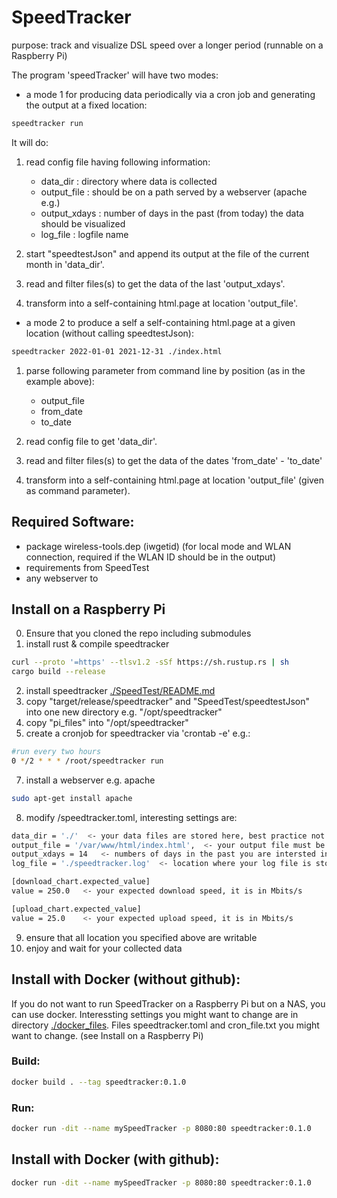 # SpeedTracker

purpose: track and visualize DSL speed over a longer period  (runnable on a Raspberry Pi)

The program 'speedTracker' will have two modes:

- a mode 1 for producing data periodically via a cron job and generating the output at a fixed location:

```bash
speedtracker run
```

It will do:

1. read config file having following information:
    - data_dir     : directory where data is collected
    - output_file  : should be on a path served by a webserver (apache e.g.)
    - output_xdays : number of days in the past (from today) the data should be visualized
    - log_file     : logfile name

2. start "speedtestJson" and append its output at the file of the current month in 'data_dir'.
3. read and filter files(s) to get the data of the last 'output_xdays'.
4. transform into a self-containing html.page at location 'output_file'.


- a mode 2 to produce a self a self-containing html.page at a given location (without calling speedtestJson):

```bash
speedtracker 2022-01-01 2021-12-31 ./index.html
```

1. parse following parameter from command line by position (as in the example above):
   - output_file
   - from_date
   - to_date

2. read config file to get 'data_dir'.
3. read and filter files(s) to get the data of the dates 'from_date' - 'to_date'
4. transform into a self-containing html.page at location 'output_file' (given as command parameter).


## Required Software:

 - package wireless-tools.dep  (iwgetid)  (for local mode and WLAN connection, required if the WLAN ID should be in the output)
 - requirements from SpeedTest
 - any webserver to 

## Install on a Raspberry Pi

0. Ensure that you cloned the repo including submodules
1. install rust & compile speedtracker 
```bash
curl --proto '=https' --tlsv1.2 -sSf https://sh.rustup.rs | sh
cargo build --release
```
2. install speedtracker [./SpeedTest/README.md](./SpeedTest/README.md)
3. copy "target/release/speedtracker" and "SpeedTest/speedtestJson" into one new directory e.g. "/opt/speedtracker"
4. copy "pi_files" into "/opt/speedtracker"
5. create a cronjob for speedtracker via 'crontab -e' e.g.:
```bash
#run every two hours
0 */2 * * * /root/speedtracker run
```
7. install a webserver e.g. apache
```bash
sudo apt-get install apache
```
8. modify /speedtracker.toml, interesting settings are:
```bash
data_dir = './'  <- your data files are stored here, best practice not on the sdcard, on a usb thumb drive e.g 
output_file = '/var/www/html/index.html',  <- your output file must be served by the webserver, so pick a directory that is served
output_xdays = 14   <- numbers of days in the past you are intersted in (can be changed anytime, no data is deleted)
log_file = './speedtracker.log'  <- location where your log file is stored

[download_chart.expected_value]
value = 250.0   <- your expected download speed, it is in Mbits/s

[upload_chart.expected_value]
value = 25.0    <- your expected upload speed, it is in Mbits/s
```
9. ensure that all location you specified above are writable
10. enjoy and wait for your collected data

## Install with Docker (without github):

If you do not want to run SpeedTracker on a Raspberry Pi but on a NAS, you can use docker.
Interessting settings you might want to change are in directory  [./docker_files](./docker_files).
Files speedtracker.toml and cron_file.txt you might want to change. (see Install on a Raspberry Pi) 

### Build:

```bash
docker build . --tag speedtracker:0.1.0 
```

### Run:

```bash
docker run -dit --name mySpeedTracker -p 8080:80 speedtracker:0.1.0
```

## Install with Docker (with github):

```bash
docker run -dit --name mySpeedTracker -p 8080:80 speedtracker:0.1.0
```


